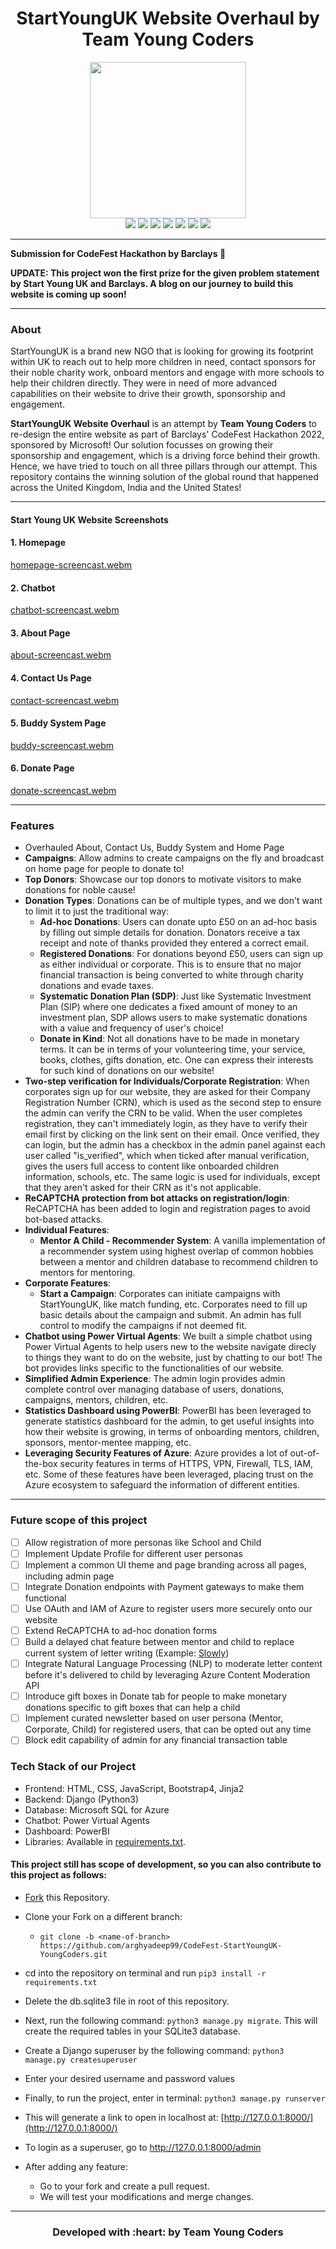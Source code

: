 <h1 align="center">StartYoungUK Website Overhaul by Team Young Coders</h1>

<div align="center">
<img src = "https://github.com/arghyadeep99/CodeFest-StartYoungUK-YoungCoders/blob/main/home/static/images/startyounguk-logo.jpg" width="250" />

<br>
<img src = "https://img.shields.io/badge/Made_with-Django-blue?style=for-the-badge&logo=django" />
<img src = "https://img.shields.io/badge/Made_with-JavaScript-blue?style=for-the-badge&logo=javascript"/>
<img src = "https://img.shields.io/badge/Chatbot-Power_Virtual_Agents-blue?style=for-the-badge&logo=power-virtual-agents"/>
<img src = "https://img.shields.io/badge/Dashboard-PowerBI-blue?style=for-the-badge&logo=powerbi"/>
<img src = "https://img.shields.io/badge/Database-Azure_SQL-blue?style=for-the-badge&logo=microsoft-sql-server" />
<img src = "https://img.shields.io/badge/CI/CD-Github_Actions-blue?style=for-the-badge&logo=github-actions" />
<img src = "https://img.shields.io/badge/Deployed_on-Azure_App_Services-blue?style=for-the-badge&logo=microsoft-azure" />


<br>

</div>

---

<b>Submission for CodeFest Hackathon by Barclays 💖</b> 

<b> UPDATE: This project won the first prize for the given problem statement by Start Young UK and Barclays. A blog on our journey to build this website is coming up soon! </b>

---

### About

StartYoungUK is a brand new NGO that is looking for growing its footprint within UK to reach out to help more children in need, contact sponsors for their noble charity work, onboard mentors and engage with more schools to help their children directly. They were in need of more advanced capabilities on their website to drive their growth, sponsorship and engagement.

**StartYoungUK Website Overhaul** is an attempt by **Team Young Coders** to re-design the entire website as part of Barclays' CodeFest Hackathon 2022, sponsored by Microsoft! Our solution focusses on growing their sponsorship and engagement, which is a driving force behind their growth. Hence, we have tried to touch on all three pillars through our attempt. This repository contains the winning solution of the global round that happened across the United Kingdom, India and the United States!

---

#### Start Young UK Website Screenshots

#### 1. Homepage
[homepage-screencast.webm](https://user-images.githubusercontent.com/33197180/193996609-e6255009-6f92-4fd6-99ae-8305564a51f5.webm)

#### 2. Chatbot
[chatbot-screencast.webm](https://user-images.githubusercontent.com/33197180/193992426-333b5f0c-e80d-4180-a6e8-4e55ac32f074.webm)

#### 3. About Page
[about-screencast.webm](https://user-images.githubusercontent.com/33197180/194051685-05dc6cee-7086-4bd5-a9f5-403006f5a2fb.webm)

#### 4. Contact Us Page
[contact-screencast.webm](https://user-images.githubusercontent.com/33197180/194051287-0946140a-1702-4074-87b2-5c6ed05ee72a.webm)

#### 5. Buddy System Page
[buddy-screencast.webm](https://user-images.githubusercontent.com/33197180/194052240-06a45b9c-a722-456c-83ce-6c76870abc9c.webm)

#### 6. Donate Page
[donate-screencast.webm](https://user-images.githubusercontent.com/33197180/194054216-ff627aac-b968-4908-ac23-3c2add502315.webm)


---

### Features

* Overhauled About, Contact Us, Buddy System and Home Page
* **Campaigns**: Allow admins to create campaigns on the fly and broadcast on home page for people to donate to!
* **Top Donors**: Showcase our top donors to motivate visitors to make donations for noble cause!
* **Donation Types**: Donations can be of multiple types, and we don't want to limit it to just the traditional way:
  * **Ad-hoc Donations**: Users can donate upto £50 on an ad-hoc basis by filling out simple details for donation. Donators receive a tax receipt and note of thanks provided they entered a correct email.
  * **Registered Donations**: For donations beyond £50, users can sign up as either individual or corporate. This is to ensure that no major financial transaction is being converted to white through charity donations and evade taxes.
  * **Systematic Donation Plan (SDP)**: Just like Systematic Investment Plan (SIP) where one dedicates a fixed amount of money to an investment plan, SDP allows users to make systematic donations with a value and frequency of user's choice!
  * **Donate in Kind**: Not all donations have to be made in monetary terms. It can be in terms of your volunteering time, your service, books, clothes, gifts donation, etc. One can express their interests for such kind of donations on our website!
* **Two-step verification for Individuals/Corporate Registration**: When corporates sign up for our website, they are asked for their Company Registration Number (CRN), which is used as the second step to ensure the admin can verify the CRN to be valid. When the user completes registration, they can't immediately login, as they have to verify their email first by clicking on the link sent on their email. Once verified, they can login, but the admin has a checkbox in the admin panel against each user called "is_verified", which when ticked after manual verification, gives the users full access to content like onboarded children information, schools, etc. The same logic is used for individuals, except that they aren't asked for their CRN as it's not applicable.
* **ReCAPTCHA protection from bot attacks on registration/login**: ReCAPTCHA has been added to login and registration pages to avoid bot-based attacks.
* **Individual Features**: 
  * **Mentor A Child - Recommender System**: A vanilla implementation of a recommender system using highest overlap of common hobbies between a mentor and children database to recommend children to mentors for mentoring.
* **Corporate Features**:
  * **Start a Campaign**: Corporates can initiate campaigns with StartYoungUK, like match funding, etc. Corporates need to fill up basic details about the campaign and submit. An admin has full control to modify the campaigns if not deemed fit. 
* **Chatbot using Power Virtual Agents**: We built a simple chatbot using Power Virtual Agents to help users new to the website navigate direcly to things they want to do on the website, just by chatting to our bot! The bot provides links specific to the functionalities of our website.
* **Simplified Admin Experience**: The admin login provides admin complete control over managing database of users, donations, campaigns, mentors, children, etc. 
* **Statistics Dashboard using PowerBI**: PowerBI has been leveraged to generate statistics dashboard for the admin, to get useful insights into how their website is growing, in terms of onboarding mentors, children, sponsors, mentor-mentee mapping, etc. 
* **Leveraging Security Features of Azure**: Azure provides a lot of out-of-the-box security features in terms of HTTPS, VPN, Firewall, TLS, IAM, etc. Some of these features have been leveraged, placing trust on the Azure ecosystem to safeguard the information of different entities.

---

### Future scope of this project

* [ ] Allow registration of more personas like School and Child
* [ ] Implement Update Profile for different user personas
* [ ] Implement a common UI theme and page branding across all pages, including admin page
* [ ] Integrate Donation endpoints with Payment gateways to make them functional
* [ ] Use OAuth and IAM of Azure to register users more securely onto our website
* [ ] Extend ReCAPTCHA to ad-hoc donation forms
* [ ] Build a delayed chat feature between mentor and child to replace current system of letter writing (Example: [Slowly](https://slowly.app/en/))
* [ ] Integrate Natural Language Processing (NLP) to moderate letter content before it's delivered to child by leveraging Azure Content Moderation API
* [ ] Introduce gift boxes in Donate tab for people to make monetary donations specific to gift boxes that can help a child
* [ ] Implement curated newsletter based on user persona (Mentor, Corporate, Child) for registered users, that can be opted out any time
* [ ] Block edit capability of admin for any financial transaction table

### Tech Stack of our Project

* Frontend: HTML, CSS, JavaScript, Bootstrap4, Jinja2
* Backend: Django (Python3)
* Database: Microsoft SQL for Azure
* Chatbot: Power Virtual Agents
* Dashboard: PowerBI
* Libraries: Available in [requirements.txt](https://github.com/arghyadeep99/CodeFest-StartYoungUK-YoungCoders/blob/main/requirements.txt).

#### This project still has scope of development, so you can also contribute to this project as follows:
* [Fork](https://github.com/arghyadeep99/CodeFest-StartYoungUK-YoungCoders) this Repository.
* Clone your Fork on a different branch:
	* `git clone -b <name-of-branch> https://github.com/arghyadeep99/CodeFest-StartYoungUK-YoungCoders.git`
* cd into the repository on terminal and run `pip3 install -r requirements.txt`
* Delete the db.sqlite3 file in root of this repository.
* Next, run the following command: `python3 manage.py migrate`. This will create the required tables in your SQLite3 database.
* Create a Django superuser by the following command: `python3 manage.py createsuperuser`
* Enter your desired username and password values
* Finally, to run the project, enter in terminal: `python3 manage.py runserver`
* This will generate a link to open in localhost at: [http://127.0.0.1:8000/](http://127.0.0.1:8000/)
* To login as a superuser, go to http://127.0.0.1:8000/admin

* After adding any feature:
	* Go to your fork and create a pull request.
	* We will test your modifications and merge changes.


---
<h3 align="center"><b>Developed with :heart: by Team Young Coders</b></h1>
